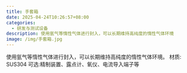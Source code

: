 ```yaml
---
title: 手套箱
date: 2025-04-24T10:26:57+08:00
categories:
  - 研发与测试设备
description: 使用氩气等惰性气体进行封入，可以长期维持高纯度的惰性气体环境
image: /img/手套箱.jpg
---
```

使用氩气等惰性气体进行封入，可以长期维持高纯度的惰性气体环境。 材质: SUS304 可选:精制装置、露点计、氧仪、电流导入端子等